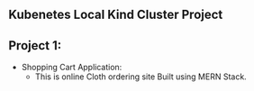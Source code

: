 ## Kubenetes Local Kind Cluster Project

## Project 1:
  - Shopping Cart Application:
      - This is online Cloth ordering site Built using MERN Stack.
